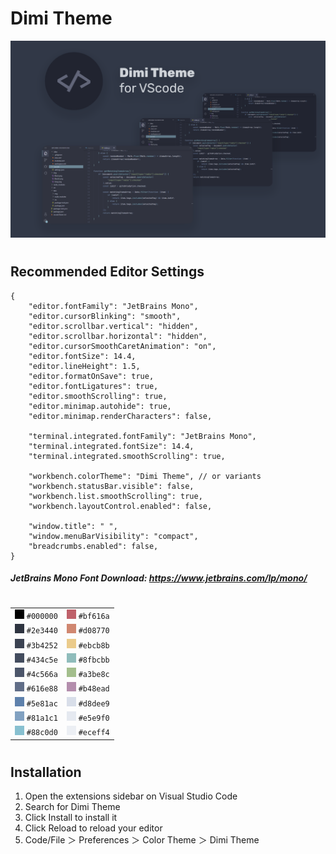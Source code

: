 # Dimi Theme

![Card Logo](./img/cardLogo.png "Card Logo")

#

## Recommended Editor Settings

```
{
    "editor.fontFamily": "JetBrains Mono",
    "editor.cursorBlinking": "smooth",
    "editor.scrollbar.vertical": "hidden",
    "editor.scrollbar.horizontal": "hidden",
    "editor.cursorSmoothCaretAnimation": "on",
    "editor.fontSize": 14.4,
    "editor.lineHeight": 1.5,
    "editor.formatOnSave": true,
    "editor.fontLigatures": true,
    "editor.smoothScrolling": true,
    "editor.minimap.autohide": true,
    "editor.minimap.renderCharacters": false,

    "terminal.integrated.fontFamily": "JetBrains Mono",
    "terminal.integrated.fontSize": 14.4,
    "terminal.integrated.smoothScrolling": true,

    "workbench.colorTheme": "Dimi Theme", // or variants
    "workbench.statusBar.visible": false,
    "workbench.list.smoothScrolling": true,
    "workbench.layoutControl.enabled": false,

    "window.title": " ",
    "window.menuBarVisibility": "compact",
    "breadcrumbs.enabled": false,
}
```

##### JetBrains Mono Font Download: https://www.jetbrains.com/lp/mono/

#

|                                                                   |                                                                   |
| ----------------------------------------------------------------- | ----------------------------------------------------------------- |
| ![#000000](./img/colourPalette/%23000000.png "#000000") `#000000` | ![#bf616a](./img/colourPalette/%23bf616a.png "#bf616a") `#bf616a` |
| ![#2e3440](./img/colourPalette/%232e3440.png "#2e3440") `#2e3440` | ![#d08770](./img/colourPalette/%23d08770.png "#d08770") `#d08770` |
| ![#3b4252](./img/colourPalette/%233b4252.png "#3b4252") `#3b4252` | ![#ebcb8b](./img/colourPalette/%23ebcb8b.png "#ebcb8b") `#ebcb8b` |
| ![#434c5e](./img/colourPalette/%23434c5e.png "#434c5e") `#434c5e` | ![#8fbcbb](./img/colourPalette/%238fbcbb.png "#8fbcbb") `#8fbcbb` |
| ![#4c566a](./img/colourPalette/%234c566a.png "#4c566a") `#4c566a` | ![#a3be8c](./img/colourPalette/%23a3be8c.png "#a3be8c") `#a3be8c` |
| ![#616e88](./img/colourPalette/%23616e88.png "#616e88") `#616e88` | ![#b48ead](./img/colourPalette/%23b48ead.png "#b48ead") `#b48ead` |
| ![#5e81ac](./img/colourPalette/%235e81ac.png "#5e81ac") `#5e81ac` | ![#d8dee9](./img/colourPalette/%23d8dee9.png "#d8dee9") `#d8dee9` |
| ![#81a1c1](./img/colourPalette/%2381a1c1.png "#81a1c1") `#81a1c1` | ![#e5e9f0](./img/colourPalette/%23e5e9f0.png "#e5e9f0") `#e5e9f0` |
| ![#88c0d0](./img/colourPalette/%2388c0d0.png "#88c0d0") `#88c0d0` | ![#eceff4](./img/colourPalette/%23eceff4.png "#eceff4") `#eceff4` |

#

## Installation

1. Open the extensions sidebar on Visual Studio Code
2. Search for Dimi Theme
3. Click Install to install it
4. Click Reload to reload your editor
5. Code/File ＞ Preferences ＞ Color Theme ＞ Dimi Theme

